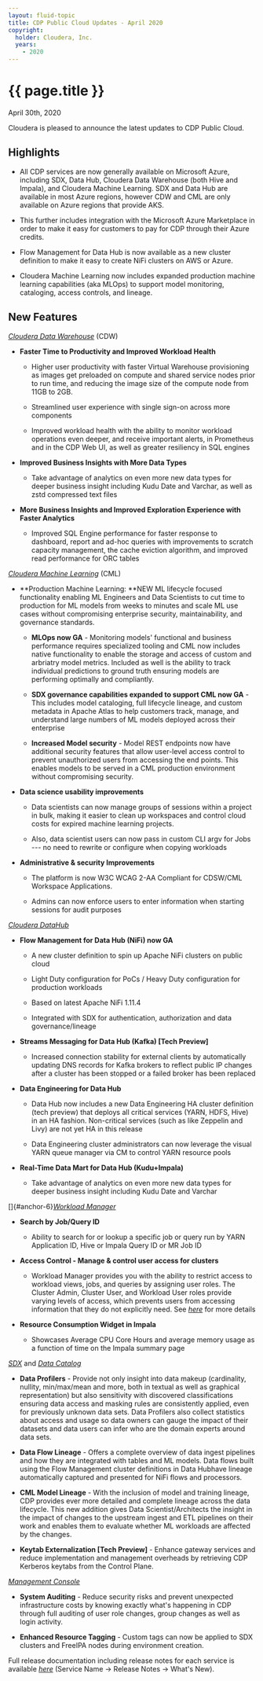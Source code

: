 ```yaml
---
layout: fluid-topic
title: CDP Public Cloud Updates - April 2020
copyright:
  holder: Cloudera, Inc.
  years:
    - 2020
---
```

# {{ page.title }}

April 30th, 2020

Cloudera is pleased to announce the latest updates to CDP Public Cloud.

## Highlights

-   All CDP services are now generally available on Microsoft Azure,
    including SDX, Data Hub, Cloudera Data Warehouse (both Hive and
    Impala), and Cloudera Machine Learning. SDX and Data Hub are
    available in most Azure regions, however CDW and CML are only
    available on Azure regions that provide AKS.

-   This further includes integration with the Microsoft Azure
    Marketplace in order to make it easy for customers to pay for CDP
    through their Azure credits.

-   Flow Management for Data Hub is now available as a new cluster
    definition to make it easy to create NiFi clusters on AWS or Azure.

-   Cloudera Machine Learning now includes expanded production machine
    learning capabilities (aka MLOps) to support model monitoring,
    cataloging, access controls, and lineage.

## New Features

[*Cloudera Data Warehouse*](/data-warehouse/cloud/release-notes/topics/dw-whats-new.html) (CDW)

-   **Faster Time to Productivity and Improved Workload Health**

    -   Higher user productivity with faster Virtual Warehouse
        provisioning as images get preloaded on compute and shared
        service nodes prior to run time, and reducing the image size
        of the compute node from 11GB to 2GB.

    -   Streamlined user experience with single sign-on across more
        components

    -   Improved workload health with the ability to monitor workload
        operations even deeper, and receive important alerts, in
        Prometheus and in the CDP Web UI, as well as greater
        resiliency in SQL engines

-   **Improved Business Insights with More Data Types**

    -   Take advantage of analytics on even more new data types for
        deeper business insight including Kudu Date and Varchar, as
        well as zstd compressed text files

-   **More Business Insights and Improved Exploration Experience with
    Faster Analytics**

    -   Improved SQL Engine performance for faster response to
        dashboard, report and ad-hoc queries with improvements to
        scratch capacity management, the cache eviction algorithm, and
        improved read performance for ORC tables

[*Cloudera Machine Learning*](/machine-learning/cloud/release-notes/topics/ml-whats-new.html) (CML)

-   **Production Machine Learning: **NEW ML lifecycle focused
    functionality enabling ML Engineers and Data Scientists to cut time
    to production for ML models from weeks to minutes and scale ML use
    cases without compromising enterprise security, maintainability, and
    governance standards.

    -   **MLOps now GA** - Monitoring models' functional and business
        performance requires specialized tooling and CML now includes
        native functionality to enable the storage and access of
        custom and arbriatry model metrics. Included as well is the
        ability to track individual predictions to ground truth
        ensuring models are performing optimally and compliantly.

    -   **SDX governance capabilities expanded to support CML now GA** -
        This includes model cataloging, full lifecycle lineage, and
        custom metadata in Apache Atlas to help customers track,
        manage, and understand large numbers of ML models deployed
        across their enterprise

    -   **Increased Model security** - Model REST endpoints now have
        additional security features that allow user-level access
        control to prevent unauthorized users from accessing the end
        points. This enables models to be served in a CML production
        environment without compromising security.

-   **Data science usability improvements**

    -   Data scientists can now manage groups of sessions within a
        project in bulk, making it easier to clean up workspaces and
        control cloud costs for expired machine learning projects.

    -   Also, data scientist users can now pass in custom CLI argv for
        Jobs --- no need to rewrite or configure when copying
        workloads

-   **Administrative & security Improvements**

    -   The platform is now W3C WCAG 2-AA Compliant for CDSW/CML
        Workspace Applications.

    -   Admins can now enforce users to enter information when starting
        sessions for audit purposes

[*Cloudera DataHub*](/data-hub/cloud/release-notes/topics/dh-whats-new.html)

-   **Flow Management for Data Hub (NiFi) now GA**

    -   A new cluster definition to spin up Apache NiFi clusters on
        public cloud

    -   Light Duty configuration for PoCs / Heavy Duty configuration for
        production workloads

    -   Based on latest Apache NiFi 1.11.4

    -   Integrated with SDX for authentication, authorization and data
        governance/lineage

-   **Streams Messaging for Data Hub (Kafka) \[Tech Preview\]**

    -   Increased connection stability for external clients by
        automatically updating DNS records for Kafka brokers to
        reflect public IP changes after a cluster has been stopped or
        a failed broker has been replaced

-   **Data Engineering for Data Hub**

    -   Data Hub now includes a new Data Engineering HA cluster
        definition (tech preview) that deploys all critical services
        (YARN, HDFS, Hive) in an HA fashion. Non-critical services
        (such as like Zeppelin and Livy) are not yet HA in this
        release

    -   Data Engineering cluster administrators can now leverage the
        visual YARN queue manager via CM to control YARN resource
        pools

-   **Real-Time Data Mart for Data Hub (Kudu+Impala)**

    -   Take advantage of analytics on even more new data types for
        deeper business insight including Kudu Date and Varchar

[]{#anchor-6}[*Workload
Manager*](/workload-manager/cloud/index.html)

-   **Search by Job/Query ID**

    -   Ability to search for or lookup a specific job or query run by
        YARN Application ID, Hive or Impala Query ID or MR Job ID

-   **Access Control - Manage & control user access for clusters**

    -   Workload Manager provides you with the ability to restrict
        access to workload views, jobs, and queries by assigning user
        roles. The Cluster Admin, Cluster User, and Workload User
        roles provide varying levels of access, which prevents users
        from accessing information that they do not explicitly need.
        See
        [*here*](/workload-manager/cloud/cluster-management/topics/wm-managing-access.html)
        for more details

-   **Resource Consumption Widget in Impala**

    -   Showcases Average CPU Core Hours and average memory usage as a
        function of time on the Impala summary page

[*SDX*](/management-console/cloud/release-notes/topics/mc-whats-new.html)
and [*Data Catalog*](/data-catalog/cloud/release-notes/topics/dc-whats-new.html)

-   **Data Profilers** - Provide not only insight into data makeup
    (cardinality, nullity, min/max/mean and more, both in textual as
    well as graphical representation) but also sensitivity with
    discovered classifications ensuring data access and masking rules
    are consistently applied, even for previously unknown data sets.
    Data Profilers also collect statistics about access and usage so
    data owners can gauge the impact of their datasets and data users
    can infer who are the domain experts around data sets.

-   **Data Flow Lineage** - Offers a complete overview of data ingest
    pipelines and how they are integrated with tables and ML models.
    Data flows built using the Flow Management cluster definitions in
    Data Hubhave lineage automatically captured and presented for NiFi
    flows and processors.

-   **CML Model Lineage** - With the inclusion of model and training
    lineage, CDP provides ever more detailed and complete lineage across
    the data lifecycle. This new addition gives Data
    Scientist/Architects the insight in the impact of changes to the
    upstream ingest and ETL pipelines on their work and enables them to
    evaluate whether ML workloads are affected by the changes.

-   **Keytab Externalization \[Tech Preview\]** - Enhance gateway
    services and reduce implementation and management overheads by
    retrieving CDP Kerberos keytabs from the Control Plane.

[*Management Console*](/management-console/cloud/release-notes/topics/mc-whats-new.html)

-   **System Auditing** - Reduce security risks and prevent unexpected
    infrastructure costs by knowing exactly what's happening in CDP
    through full auditing of user role changes, group changes as well as
    login activity.

-   **Enhanced Resource Tagging** - Custom tags can now be applied to
    SDX clusters and FreeIPA nodes during environment creation.

Full release documentation including release notes for each service is
available [*here*](/cdp/cloud/index.html)
(Service Name → Release Notes → What's New).
